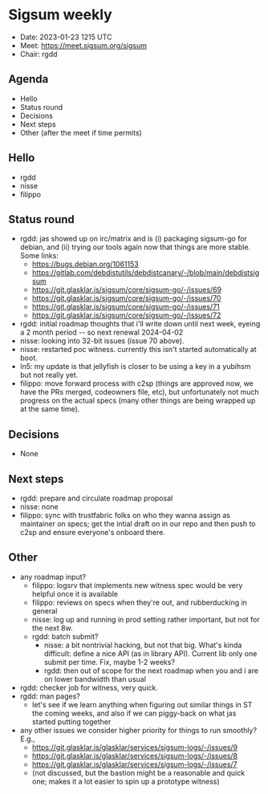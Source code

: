 # Sigsum weekly

- Date: 2023-01-23 1215 UTC
- Meet: https://meet.sigsum.org/sigsum
- Chair: rgdd

## Agenda

- Hello
- Status round
- Decisions
- Next steps
- Other (after the meet if time permits)

## Hello

- rgdd
- nisse
- filippo

## Status round

- rgdd: jas showed up on irc/matrix and is (i) packaging sigsum-go for debian,
  and (ii) trying our tools again now that things are more stable. Some links:
  - https://bugs.debian.org/1061153
  - https://gitlab.com/debdistutils/debdistcanary/-/blob/main/debdistsigsum
  - https://git.glasklar.is/sigsum/core/sigsum-go/-/issues/69
  - https://git.glasklar.is/sigsum/core/sigsum-go/-/issues/70
  - https://git.glasklar.is/sigsum/core/sigsum-go/-/issues/71
  - https://git.glasklar.is/sigsum/core/sigsum-go/-/issues/72
- rgdd: initial roadmap thoughts that i'll write down until next week, eyeing a
  2 month period -- so next renewal 2024-04-02
- nisse: looking into 32-bit issues (issue 70 above).
- nisse: restarted poc witness. currently this isn't started automatically at
  boot.
- ln5: my update is that jellyfish is closer to be using a key in a yubihsm but
  not really yet.
- filippo: move forward process with c2sp (things are approved now, we have the
  PRs merged, codeowners file, etc), but unfortunately not much progress on the
  actual specs (many other things are being wrapped up at the same time).

## Decisions

- None

## Next steps

- rgdd: prepare and circulate roadmap proposal
- nisse: none
- filippo: sync with trustfabric folks on who they wanna assign as maintainer on
  specs; get the intial draft on in our repo and then push to c2sp and ensure
  everyone's onboard there.

## Other

- any roadmap input?
  - filippo: logsrv that implements new witness spec would be very helpful once
    it is available
  - filippo: reviews on specs when they're out, and rubberducking in general
  - nisse: log up and running in prod setting rather important, but not for the
    next 8w.
  - rgdd: batch submit?
    - nisse: a bit nontrivial hacking, but not that big. What's kinda difficult:
      define a nice API (as in library API). Current lib only one submit per
      time. Fix, maybe 1-2 weeks?
    - rgdd: then out of scope for the next roadmap when you and i are on lower
      bandwidth than usual
- rgdd: checker job for witness, very quick.
- rgdd: man pages?
  - let's see if we learn anything when figuring out similar things in ST the
    coming weeks, and also if we can piggy-back on what jas started putting
    together
- any other issues we consider higher priority for things to run smoothly? E.g.,
  - https://git.glasklar.is/glasklar/services/sigsum-logs/-/issues/9
  - https://git.glasklar.is/glasklar/services/sigsum-logs/-/issues/8
  - https://git.glasklar.is/glasklar/services/sigsum-logs/-/issues/7
  - (not discussed, but the bastion might be a reasonable and quick one; makes
    it a lot easier to spin up a prototype witness)
